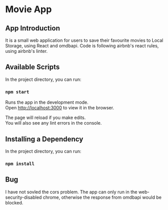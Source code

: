 # Movie App 

## App Introduction

It is a small web application for users to save their favourite movies to Local Storage, using React and omdbapi.
Code is following airbnb's react rules, using airbnb's linter.


## Available Scripts

In the project directory, you can run:

### `npm start`

Runs the app in the development mode.<br>
Open [http://localhost:3000](http://localhost:3000) to view it in the browser.

The page will reload if you make edits.<br>
You will also see any lint errors in the console.


## Installing a Dependency

In the project directory, you can run:

### `npm install`


## Bug

I have not sovled the cors problem. The app can only run in the web-security-disabled chrome, otherwise the response from omdbapi would be blocked.
